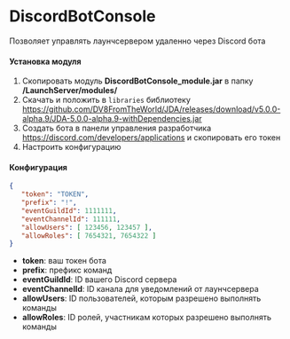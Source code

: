 # DiscordBotConsole

Позволяет управлять лаунчсервером удаленно через Discord бота

#### Установка модуля

1. Скопировать модуль **DiscordBotConsole_module.jar** в папку **/LaunchServer/modules/**
2. Скачать и положить в `libraries` библиотеку https://github.com/DV8FromTheWorld/JDA/releases/download/v5.0.0-alpha.9/JDA-5.0.0-alpha.9-withDependencies.jar
3. Создать бота в панели управления разработчика https://discord.com/developers/applications и скопировать его токен
4. Настроить конфигурацию

#### Конфигурация

```json
{
   "token": "TOKEN",
   "prefix": "!",
   "eventGuildId": 1111111,
   "eventChannelId": 111111,
   "allowUsers": [ 123456, 123457 ],
   "allowRoles": [ 7654321, 7654322 ]
}
```

- **token**: ваш токен бота
- **prefix**: префикс команд
- **eventGuildId**: ID вашего Discord сервера
- **eventChannelId**: ID канала для уведомлений от лаунчсервера
- **allowUsers**: ID пользователей, которым разрешено выполнять команды
- **allowRoles**: ID ролей, участникам которых разрешено выполнять команды